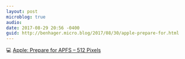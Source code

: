 ```yaml
---
layout: post
microblog: true
audio: 
date: 2017-08-29 20:56 -0400
guid: http://benhager.micro.blog/2017/08/30/apple-prepare-for.html
---
```

💻 [Apple: Prepare for APFS – 512 Pixels](https://512pixels.net/2017/08/apple-prepare-for-apfs/)
